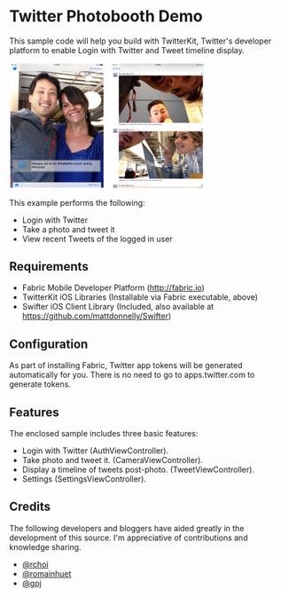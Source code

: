 Twitter Photobooth Demo
===

This sample code will help you build with TwitterKit, Twitter's developer platform to enable Login with Twitter
and Tweet timeline display.

<img src="screenshot.png" style="width: 70%;"/>

This example performs the following:

- Login with Twitter
- Take a photo and tweet it
- View recent Tweets of the logged in user

Requirements
---

- Fabric Mobile Developer Platform (http://fabric.io)
- TwitterKit iOS Libraries (Installable via Fabric executable, above)
- Swifter iOS Client Library (Included, also available at https://github.com/mattdonnelly/Swifter)

Configuration
---

As part of installing Fabric, Twitter app tokens will be generated automatically for you. There is no
need to go to apps.twitter.com to generate tokens.

Features
---

The enclosed sample includes three basic features:

- Login with Twitter (AuthViewController).
- Take photo and tweet it. (CameraViewController).
- Display a timeline of tweets post-photo. (TweetViewController).
- Settings (SettingsViewController).

Credits
---

The following developers and bloggers have aided greatly in the development of this source. I'm  appreciative of contributions and knowledge sharing.

- [@rchoi](https://twitter.com/rchoi)
- [@romainhuet](https://twitter.com/romainhuet)
- [@gpj](https://twitter.com/gpj)
